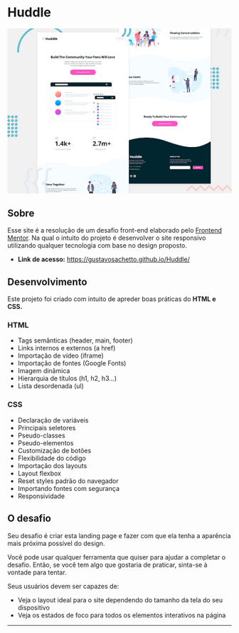 # Huddle

![Header/intro section for the Huddle landing page with curved sections](./design/desktop-preview.jpg)

## Sobre

Esse site é a resolução de um desafio front-end elaborado pelo [Frontend Mentor](https://www.frontendmentor.io/). Na qual o intuito do projeto é desenvolver o site responsivo utilizando qualquer tecnologia com base no design proposto.

* __Link de acesso:__ https://gustavosachetto.github.io/Huddle/

## Desenvolvimento
Este projeto foi criado com intuito de apreder boas práticas do __HTML e CSS.__

### HTML 
* Tags semânticas (header, main, footer)
* Links internos e externos (a href)
* Importação de vídeo (iframe)
* Importação de fontes (Google Fonts)
* Imagem dinâmica
* Hierarquia de títulos (h1, h2, h3...) 
* Lista desordenada (ul)

### CSS
* Declaração de variáveis
* Principais seletores
* Pseudo-classes
* Pseudo-elementos
* Customização de botões
* Flexibilidade do código
* Importação dos layouts
* Layout flexbox
* Reset styles padrão do navegador
* Importando fontes com segurança
* Responsividade

  
## O desafio
Seu desafio é criar esta landing page e fazer com que ela tenha a aparência mais próxima possível do design.

Você pode usar qualquer ferramenta que quiser para ajudar a completar o desafio. Então, se você tem algo que gostaria de praticar, sinta-se à vontade para tentar.

Seus usuários devem ser capazes de:

* Veja o layout ideal para o site dependendo do tamanho da tela do seu dispositivo
* Veja os estados de foco para todos os elementos interativos na página

*********************
